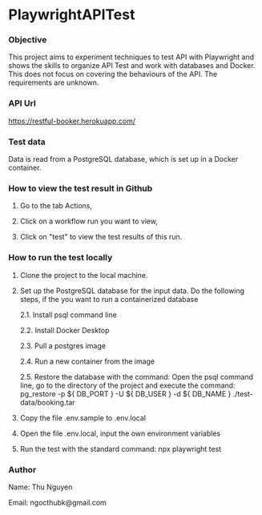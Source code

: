 # PlaywrightAPITest
### Objective
This project aims to experiment techniques to test API with Playwright and shows the skills to organize API Test and work with databases and Docker.
This does not focus on covering the behaviours of the API. The requirements are unknown.
### API Url
https://restful-booker.herokuapp.com/
### Test data
Data is read from a PostgreSQL database, which is set up in a Docker container.
### How to view the test result in Github

1. Go to the tab Actions,
   
2. Click on a workflow run you want to view,
   
3. Click on "test" to view the test results of this run.
   
### How to run the test locally
1. Clone the project to the local machine.
2. Set up the PostgreSQL database for the input data.
   Do the following steps, if the you want to run a containerized database

   2.1. Install psql command line

   2.2. Install Docker Desktop

   2.3. Pull a postgres image

   2.4. Run a new container from the image
   
   2.5. Restore the database with the command: Open the psql command line, go to the directory of the project and execute the command:
   pg_restore -p ${ DB_PORT } -U ${ DB_USER } -d ${ DB_NAME }  ./test-data/booking.tar
3. Copy the file .env.sample to .env.local
4. Open the file .env.local, input the own environment variables
5. Run the test with the standard command: npx playwright test 
### Author
<p> Name: Thu Nguyen
<p/>
<p> Email: ngocthubk@gmail.com
</p>

